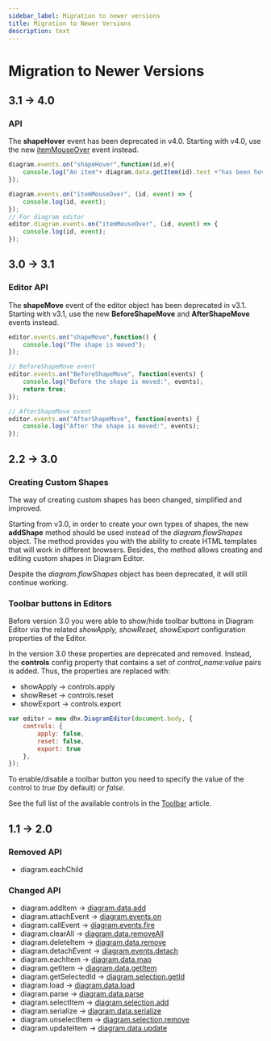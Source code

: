 ```yaml
---
sidebar_label: Migration to newer versions
title: Migration to Newer Versions
description: text
---
```


# Migration to Newer Versions


3.1 -> 4.0
------------

### API

The **shapeHover** event has been deprecated in v4.0. Starting with v4.0, use the new [itemMouseOver](../api/diagram/itemmouseover_event/) event instead.

~~~js title="Before v3.1"
diagram.events.on("shapeHover",function(id,e){
    console.log("An item"+ diagram.data.getItem(id).text +"has been hovered over");
});
~~~

~~~js title="After v3.1"
diagram.events.on("itemMouseOver", (id, event) => {
    console.log(id, event);
});
// For diagram editor
editor.diagram.events.on("itemMouseOver", (id, event) => {
    console.log(id, event);
});
~~~


3.0 -> 3.1
------------

### Editor API

The **shapeMove** event of the editor object has been deprecated in v3.1. Starting with v3.1, use the new **BeforeShapeMove** and **AfterShapeMove** events instead.

~~~js title="Before v3.1"
editor.events.on("shapeMove",function() {
    console.log("The shape is moved");
});
~~~

~~~js title="From v3.1"
// BeforeShapeMove event
editor.events.on("BeforeShapeMove", function(events) {
    console.log("Before the shape is moved:", events);
    return true;
});

// AfterShapeMove event
editor.events.on("AfterShapeMove", function(events) {
    console.log("After the shape is moved:", events);
});
~~~

2.2 -> 3.0
------------

### Creating Custom Shapes

The way of creating custom shapes has been changed, simplified and improved. 

Starting from v3.0, in order to create your own types of shapes, the new **addShape** method should be used instead of the *diagram.flowShapes* object. 
The method provides you with the ability to create HTML templates that will work in different browsers. Besides, the method allows creating and editing custom shapes in Diagram Editor. 

Despite the *diagram.flowShapes* object has been deprecated, it will still continue working.

### Toolbar buttons in Editors

Before version 3.0 you were able to show/hide toolbar buttons in Diagram Editor via the related *showApply, showReset, showExport* configuration properties of the Editor.

In the version 3.0 these properties are deprecated and removed. Instead, the **controls** config property that contains a set of *control_name:value* pairs is added. Thus, the properties are replaced with:

- showApply -> controls.apply
- showReset -> controls.reset
- showExport -> controls.export

~~~js
var editor = new dhx.DiagramEditor(document.body, {
    controls: { 
        apply: false,
        reset: false,
        export: true
    },
});
~~~
To enable/disable a toolbar button you need to specify the value of the control to *true* (by default) or *false*.

See the full list of the available controls in the [Toolbar](../guides/diagram_editor/toolbar/) article.

1.1 -> 2.0
-------------

### Removed API

- diagram.eachChild

### Changed API

- diagram.addItem -> [diagram.data.add](../api/data_collection/add_method/)
- diagram.attachEvent -> [diagram.events.on](../guides/event_handling/#attaching-event-listeners)
- diagram.callEvent -> [diagram.events.fire](../guides/event_handling/#calling-events)
- diagram.clearAll -> [diagram.data.removeAll](../api/data_collection/removeall_method/)
- diagram.deleteItem -> [diagram.data.remove](../api/data_collection/remove_method/)
- diagram.detachEvent -> [diagram.events.detach](../guides/event_handling/#detaching-event-listeners)
- diagram.eachItem -> [diagram.data.map](../api/data_collection/map_method/)
- diagram.getItem -> [diagram.data.getItem](../api/data_collection/getitem_method/)
- diagram.getSelectedId -> [diagram.selection.getId](../api/selection/getid_method/)
- diagram.load -> [diagram.data.load](../api/data_collection/load_method/) 
- diagram.parse -> [diagram.data.parse](../api/data_collection/parse_method/)
- diagram.selectItem -> [diagram.selection.add](../api/selection/add_method/)
- diagram.serialize -> [diagram.data.serialize](../api/data_collection/serialize_method/)
- diagram.unselectItem -> [diagram.selection.remove](../api/selection/remove_method/)
- diagram.updateItem -> [diagram.data.update](../api/data_collection/update_method/)






